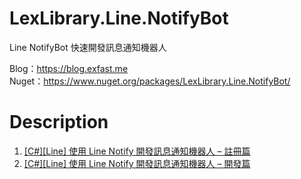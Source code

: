 # LexLibrary.Line.NotifyBot
Line NotifyBot 快速開發訊息通知機器人

Blog：https://blog.exfast.me  
Nuget：https://www.nuget.org/packages/LexLibrary.Line.NotifyBot/

# Description
1. [[C#][Line] 使用 Line Notify 開發訊息通知機器人 – 註冊篇](https://blog.exfast.me/2018/12/c-sharp-line-uses-the-line-notification-development-message-notification-robot-registration/)
2. [[C#][Line] 使用 Line Notify 開發訊息通知機器人 – 開發篇](https://blog.exfast.me/2018/12/c-sharp-line-uses-the-line-notification-development-message-notification-robot-just-coding/)